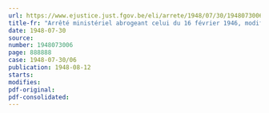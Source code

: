 ```yaml
---
url: https://www.ejustice.just.fgov.be/eli/arrete/1948/07/30/1948073006/justel
title-fr: "Arrêté ministériel abrogeant celui du 16 février 1946, modifié par celui du 13 octobre 1947, relatif au commerce des semences de céréales et de légumes secs des variétés agricoles"
date: 1948-07-30
source:
number: 1948073006
page: 888888
case: 1948-07-30/06
publication: 1948-08-12
starts:
modifies:
pdf-original:
pdf-consolidated:
---
```


